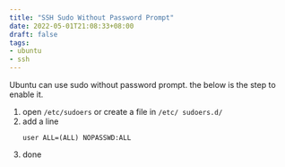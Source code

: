 ```yaml
---
title: "SSH Sudo Without Password Prompt"
date: 2022-05-01T21:08:33+08:00
draft: false
tags:
- ubuntu
- ssh
---
```


Ubuntu can use sudo without password prompt. the below is the step to enable it.

1. open `/etc/sudoers` or create a file in `/etc/ sudoers.d/`
1. add a line 
   ```console
   user ALL=(ALL) NOPASSWD:ALL
   ```
1. done